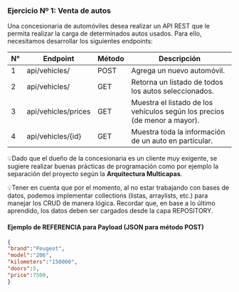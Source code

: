 ### Ejercicio Nº 1: Venta de autos

Una concesionaria de automóviles desea realizar un API REST que le permita realizar la carga de determinados autos usados. Para ello, necesitamos desarrollar los siguientes endpoints:

| N°  | Endpoint            | Método | Descripción                                                               |
| --- | ------------------- | ------ | ------------------------------------------------------------------------- |
| 1   | api/vehicles/       | POST   | Agrega un nuevo automóvil.                                                |
| 2   | api/vehicles/       | GET    | Retorna un listado de todos los autos seleccionados.                      |
| 3   | api/vehicles/prices | GET    | Muestra el listado de los vehículos según los precios (de menor a mayor). |
| 4   | api/vehicles/{id}   | GET    | Muestra toda la información de un auto en particular.                     |

💡Dado que el dueño de la concesionaria es un cliente muy exigente, se sugiere realizar buenas prácticas de programación como por ejemplo la separación del proyecto según la **Arquitectura Multicapas**.

💡Tener en cuenta que por el momento, al no estar trabajando con bases de datos, podemos implementar collections (listas, arraylists, etc.) para manejar los CRUD de manera lógica. Recordar que, en base a lo último aprendido, los datos deben ser cargados desde la capa REPOSITORY.


#### Ejemplo de REFERENCIA para Payload (JSON para método POST)

```json
{
"brand":"Peugeot",
"model":"206",
"kilometers":"150000",
"doors":5,
"price":7500,
}
```

